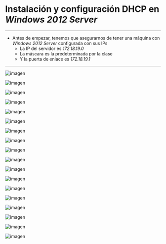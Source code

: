 # Instalación y configuración **DHCP** en *Windows 2012 Server*

<hr>

* Antes de empezar, tenemos que asegurarnos de tener una máquina con *Windows 2012 Server* configurada con sus IPs
  - La IP del servidor es *172.18.19.0*
   - La máscara es la predeterminada por la clase
   - Y la puerta de enlace es *172.18.19.1*

<hr>

![imagen](./images/c1.PNG)



![imagen](./images/c2.PNG)



![imagen](./images/c3.PNG)



![imagen](./images/c4.PNG)



![imagen](./images/c5.PNG)



![imagen](./images/c6.PNG)



![imagen](./images/c7.PNG)



![imagen](./images/c8.PNG)



![imagen](./images/c9.PNG)



![imagen](./images/c10.PNG)



![imagen](./images/c11.PNG)



![imagen](./images/c12.PNG)



![imagen](./images/c13.PNG)



![imagen](./images/c14.PNG)



![imagen](./images/c15.PNG)



![imagen](./images/c16.PNG)



![imagen](./images/c17.PNG)



![imagen](./images/c18.PNG)
